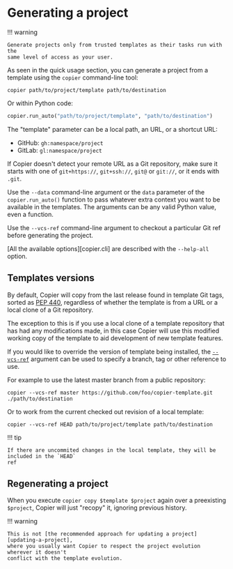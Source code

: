 # Generating a project

!!! warning

    Generate projects only from trusted templates as their tasks run with the
    same level of access as your user.

As seen in the quick usage section, you can generate a project from a template using the
`copier` command-line tool:

```shell
copier path/to/project/template path/to/destination
```

Or within Python code:

```python
copier.run_auto("path/to/project/template", "path/to/destination")
```

The "template" parameter can be a local path, an URL, or a shortcut URL:

-   GitHub: `gh:namespace/project`
-   GitLab: `gl:namespace/project`

If Copier doesn't detect your remote URL as a Git repository, make sure it starts with
one of `git+https://`, `git+ssh://`, `git@` or `git://`, or it ends with `.git`.

Use the `--data` command-line argument or the `data` parameter of the
`copier.run_auto()` function to pass whatever extra context you want to be available in
the templates. The arguments can be any valid Python value, even a function.

Use the `--vcs-ref` command-line argument to checkout a particular Git ref before
generating the project.

[All the available options][copier.cli] are described with the `--help-all` option.

## Templates versions

By default, Copier will copy from the last release found in template Git tags, sorted as
[PEP 440](https://peps.python.org/pep-0440/), regardless of whether the template is from
a URL or a local clone of a Git repository.

The exception to this is if you use a local clone of a template repository that has had
any modifications made, in this case Copier will use this modified working copy of the
template to aid development of new template features.

If you would like to override the version of template being installed, the
[`--vcs-ref`](../configuring/#vcs_ref) argument can be used to specify a branch, tag or
other reference to use.

For example to use the latest master branch from a public repository:

```shell
copier --vcs-ref master https://github.com/foo/copier-template.git ./path/to/destination
```

Or to work from the current checked out revision of a local template:

```shell
copier --vcs-ref HEAD path/to/project/template path/to/destination
```

!!! tip

    If there are uncommited changes in the local template, they will be included in the `HEAD`
    ref

## Regenerating a project

When you execute `copier copy $template $project` again over a preexisting `$project`,
Copier will just "recopy" it, ignoring previous history.

!!! warning

    This is not [the recommended approach for updating a project][updating-a-project],
    where you usually want Copier to respect the project evolution wherever it doesn't
    conflict with the template evolution.
